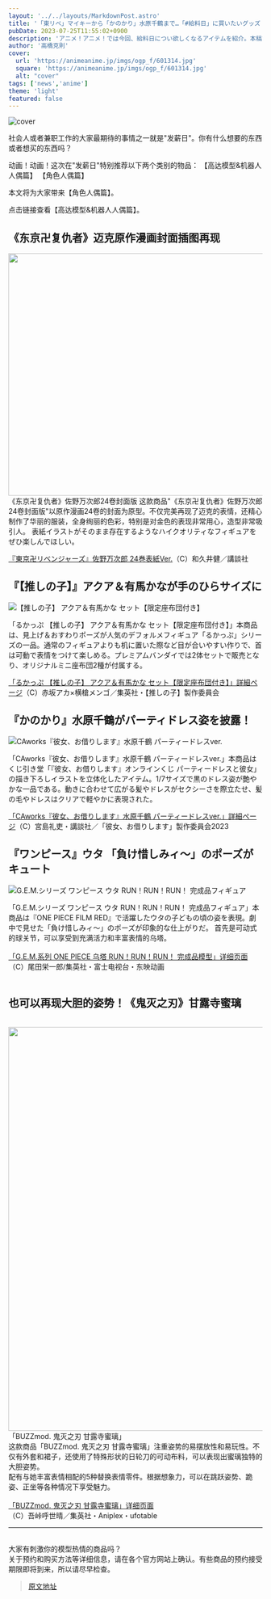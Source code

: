 ```yaml
---
layout: '../../layouts/MarkdownPost.astro'
title: '「東リベ」マイキーから「かのかり」水原千鶴まで…「#給料日」に買いたいグッズ【キャラクターフィギュア編】'
pubDate: 2023-07-25T11:55:02+0900
description: 'アニメ！アニメ！では今回、給料日につい欲しくなるアイテムを紹介。本稿では【キャラクターフィギュア編】をお届けします。'
author: '高橋克則'
cover:
  url: 'https://animeanime.jp/imgs/ogp_f/601314.jpg'
  square: 'https://animeanime.jp/imgs/ogp_f/601314.jpg'
  alt: "cover"
tags: ['news','anime']
theme: 'light'
featured: false
---
```


![cover](https://animeanime.jp/imgs/ogp_f/601314.jpg)

社会人或者兼职工作的大家最期待的事情之一就是"发薪日"。你有什么想要的东西或者想买的东西吗？

动画！动画！这次在"发薪日"特别推荐以下两个类别的物品：
【高达模型&机器人人偶篇】
【角色人偶篇】

本文将为大家带来【角色人偶篇】。

点击链接查看【高达模型&机器人人偶篇】。

<h2 class="title02" style="border-color:#0094f1">《东京卍复仇者》迈克原作漫画封面插图再现</h2>
<img src="https://animeanime.jp/imgs/zoom/601300.jpg" class="inline-article-image" width="640" height="480">
<span class="cap txt-center">《东京卍复仇者》佐野万次郎24卷封面版</span>
这款商品"《东京卍复仇者》佐野万次郎24卷封面版"以原作漫画24卷的封面为原型。不仅完美再现了迈克的表情，还精心制作了华丽的服装，全身绚丽的色彩，特别是对金色的表现非常用心，造型非常吸引人。
表紙イラストがそのまま存在するようなハイクオリティなフィギュアをぜひ楽しんでほしい。

[『東京卍リベンジャーズ』佐野万次郎 24巻表紙Ver.](https://animeanime.jp/article/2023/07/23/78780.html)（C）和久井健／講談社

## 『【推しの子】』アクア＆有馬かなが手のひらサイズに

![【推しの子】 アクア＆有馬かな セット【限定座布団付き】](https://animeanime.jp/imgs/zoom/601302.jpg)

「るかっぷ 【推しの子】 アクア＆有馬かな セット【限定座布団付き】」本商品は、見上げ＆おすわりポーズが人気のデフォルメフィギュア「るかっぷ」シリーズの一品。通常のフィギュアよりも机に置いた際など目が合いやすい作りで、首は可動で表情をつけて楽しめる。プレミアムバンダイでは2体セットで販売となり、オリジナルミニ座布団2種が付属する。

[「るかっぷ 【推しの子】 アクア＆有馬かな セット【限定座布団付き】」詳細ページ](https://animeanime.jp/article/2023/07/17/78662.html)（C）赤坂アカ×横槍メンゴ／集英社・【推しの子】製作委員会

## 『かのかり』水原千鶴がパーティドレス姿を披露！

![CAworks『彼女、お借りします』水原千鶴 パーティードレスver.](https://animeanime.jp/imgs/zoom/601313.jpg)

「CAworks『彼女、お借りします』水原千鶴 パーティードレスver.」本商品はくじ引き堂「『彼女、お借りします』オンラインくじ パーティードレスと彼女」の描き下ろしイラストを立体化したアイテム。1/7サイズで黒のドレス姿が艶やかな一品である。動きに合わせて広がる髪やドレスがセクシーさを際立たせ、髪の毛やドレスはクリアで軽やかに表現された。

[「CAworks『彼女、お借りします』水原千鶴 パーティードレスver.」詳細ページ](https://animeanime.jp/article/2023/07/22/78765.html)（C）宮島礼吏・講談社／「彼女、お借りします」製作委員会2023

## 『ワンピース』ウタ 「負け惜しみィ～」のポーズがキュート

![G.E.M.シリーズ ワンピース ウタ RUN！RUN！RUN！ 完成品フィギュア](https://animeanime.jp/imgs/zoom/601320.jpg)

「G.E.M.シリーズ ワンピース ウタ RUN！RUN！RUN！ 完成品フィギュア」本商品は『ONE PIECE FILM RED』で活躍したウタの子どもの頃の姿を表現。劇中で見せた「負け惜しみィ～」のポーズが印象的な仕上がりだ。
首先是可动式的球关节，可以享受到充满活力和丰富表情的乌塔。 <br><br><a href="https://animeanime.jp/article/2023/07/09/78464.html" target="_blank" class="btn-move">「G.E.M.系列 ONE PIECE 乌塔 RUN！RUN！RUN！ 完成品模型」详细页面</a><br>（C）尾田栄一郎/集英社・富士电视台・东映动画<br><br><h2 class="title02" style="border-color:#0094f1">也可以再现大胆的姿势！《鬼灭之刃》甘露寺蜜璃</h2><br><img src="https://animeanime.jp/imgs/zoom/601328.jpg" class="inline-article-image" width="640" height="800"><br><span class="cap txt-center">「BUZZmod. 鬼灭之刃 甘露寺蜜璃」</span><br>这款商品「BUZZmod. 鬼灭之刃 甘露寺蜜璃」注重姿势的易摆放性和易玩性。不仅有外套和裙子，还使用了特殊形状的日轮刀的可动布料，可以表现出蜜璃独特的大胆姿势。 <br>配有与她丰富表情相配的5种替换表情零件。根据想象力，可以在跳跃姿势、跪姿、正坐等各种情况下享受魅力。 <br><br><a href="https://animeanime.jp/article/2023/06/29/78247.html" target="_blank" class="btn-move">「BUZZmod. 鬼灭之刃 甘露寺蜜璃」详细页面</a><br>（C）吾峠呼世晴／集英社・Aniplex・ufotable<br><hr><br>大家有刺激你的模型热情的商品吗？ <br>关于预约和购买方法等详细信息，请在各个官方网站上确认。有些商品的预约接受期限即将到来，所以请尽早检查。

>[原文地址](https://animeanime.jp/article/2023/07/25/78808.html)  